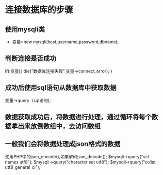 # 连接数据库的步骤
## 使用mysqli类
* 变量=new mysqli(host,username,password,dbname);

## 判断连接是否成功
if(!变量){
    die("数据库连接失败".变量->connect_error);
}
## 成功后使用sql语句从数据库中获取数据
变量->query（sql语句);

## 数据获取成功后，将数据进行处理，通过循环将每个数据拿出来放倒数组中，去访问数组
## 一般我们会将数据处理成json格式的数据
使用PHP中的json_encode(),如果解码json_decode();
$mysqli->query("set names utf8");
$mysqli->query("character set utf8");
$mysqli->query("collat utf8_general_ci");